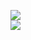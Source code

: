 [![](https://img.shields.io/badge/Made%20With-Github%20Spray-lightgrey.svg?style=for-the-badge&logo=github)](https://github.com/Annihil/github-spray#5381)  
[![](https://i.imgur.com/2DrTn0Z.gif)](https://github.com/Annihil/github-spray)
